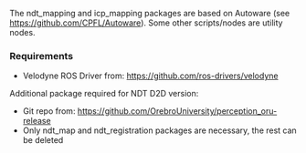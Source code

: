The ndt_mapping and icp_mapping packages are based on Autoware (see https://github.com/CPFL/Autoware). Some other scripts/nodes are utility nodes.

### Requirements
- Velodyne ROS Driver from: https://github.com/ros-drivers/velodyne

Additional package required for NDT D2D version:
- Git repo from: https://github.com/OrebroUniversity/perception_oru-release
- Only ndt_map and ndt_registration packages are necessary, the rest can be deleted
